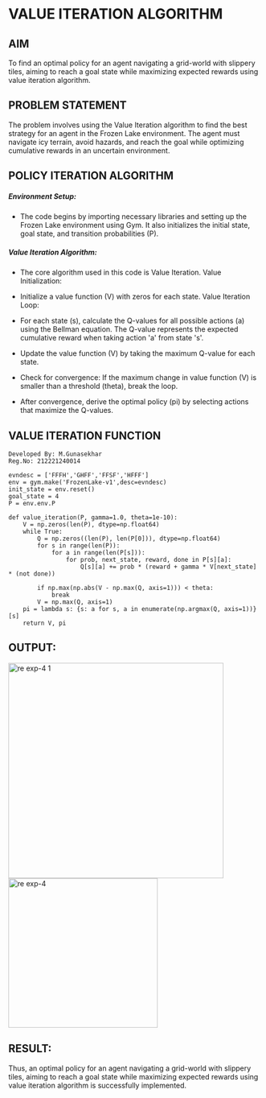 # VALUE ITERATION ALGORITHM

## AIM
To find an optimal policy for an agent navigating a grid-world with slippery tiles, aiming to reach a goal state while maximizing expected rewards using value iteration algorithm.

## PROBLEM STATEMENT
The problem involves using the Value Iteration algorithm to find the best strategy for an agent in the Frozen Lake environment. The agent must navigate icy terrain, avoid hazards, and reach the goal while optimizing cumulative rewards in an uncertain environment.

## POLICY ITERATION ALGORITHM
##### Environment Setup:

* The code begins by importing necessary libraries and setting up the Frozen Lake environment using Gym. It also initializes the initial state, goal state, and transition probabilities (P).

##### Value Iteration Algorithm:

* The core algorithm used in this code is Value Iteration. Value Initialization:
  
* Initialize a value function (V) with zeros for each state. Value Iteration Loop:

* For each state (s), calculate the Q-values for all possible actions (a) using the Bellman equation. The Q-value represents the expected cumulative reward when taking action 'a' from state 's'.

* Update the value function (V) by taking the maximum Q-value for each state.

* Check for convergence: If the maximum change in value function (V) is smaller than a threshold (theta), break the loop.

* After convergence, derive the optimal policy (pi) by selecting actions that maximize the Q-values. 



## VALUE ITERATION FUNCTION
```
Developed By: M.Gunasekhar
Reg.No: 212221240014

evndesc = ['FFFH','GHFF','FFSF','HFFF']
env = gym.make('FrozenLake-v1',desc=evndesc)
init_state = env.reset()
goal_state = 4
P = env.env.P

def value_iteration(P, gamma=1.0, theta=1e-10):
    V = np.zeros(len(P), dtype=np.float64)
    while True:
        Q = np.zeros((len(P), len(P[0])), dtype=np.float64)
        for s in range(len(P)):
            for a in range(len(P[s])):
                for prob, next_state, reward, done in P[s][a]:
                    Q[s][a] += prob * (reward + gamma * V[next_state] * (not done))

        if np.max(np.abs(V - np.max(Q, axis=1))) < theta:
            break
        V = np.max(Q, axis=1)
    pi = lambda s: {s: a for s, a in enumerate(np.argmax(Q, axis=1))}[s]
    return V, pi
```
## OUTPUT:
<img width="428" alt="re exp-4 1" src="https://github.com/gunasekhar159/rl-value-iteration/assets/95043391/0112d142-d031-417b-8375-756c12505796">

<img width="297" alt="re exp-4 " src="https://github.com/gunasekhar159/rl-value-iteration/assets/95043391/3cfa25fc-c5c8-4ea8-8873-9ad25d181695">







## RESULT:

Thus, an optimal policy for an agent navigating a grid-world with slippery tiles, aiming to reach a goal state while maximizing expected rewards using value iteration algorithm is successfully implemented.
